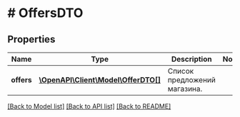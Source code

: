 # # OffersDTO

## Properties

Name | Type | Description | Notes
------------ | ------------- | ------------- | -------------
**offers** | [**\OpenAPI\Client\Model\OfferDTO[]**](OfferDTO.md) | Список предложений магазина. |

[[Back to Model list]](../../README.md#models) [[Back to API list]](../../README.md#endpoints) [[Back to README]](../../README.md)
